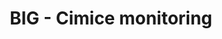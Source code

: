 ---
title: "BIG - Cimice monitoring"
redirect: https://big.csr.unibo.it/projects/cimice/monitoring.php?lan=en
layout: redirect
sitemap: false
permalink: /projects/stink-bug/monitoring/
---